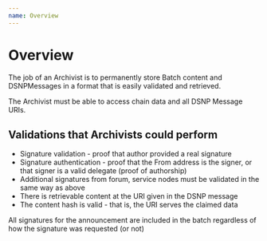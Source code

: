 ```yaml
---
name: Overview
---
```


# Overview
The job of an Archivist is to permanently store Batch content and DSNPMessages in a format that is easily validated and retrieved.

The Archivist must be able to access chain data and all DSNP Message URIs.

## Validations that Archivists could perform
* Signature validation - proof that author provided a real signature
* Signature authentication - proof that the From address is the signer, or that signer is a valid delegate  (proof of authorship)
* Additional signatures from forum, service nodes must be validated in the same way as above
* There is retrievable content at the URI given in the DSNP message
* The content hash is valid - that is, the URI serves the claimed data

All signatures for the announcement are included in the batch regardless of how the signature was requested (or not)
